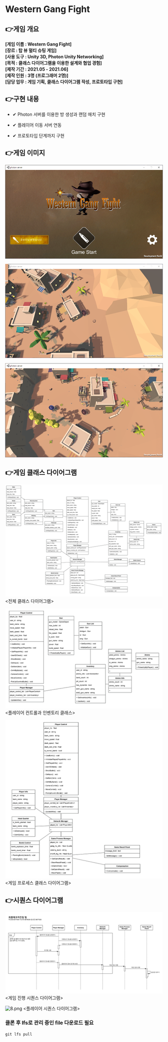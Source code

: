 # Western Gang Fight

## 👉게임 개요

**[게임 이름 : Western Gang Fight]**  
**[장르 : 탑 뷰 멀티 슈팅 게임]**  
**[사용 도구 : Unity 3D, Photon Unity Networking]**  
**[목적 : 클래스 다이어그램을 이용한 설계와 협업 경험]**  
**[제작 기간 :  2021.05 - 2021.06]**  
**[제작 인원 : 3명 (프로그래머 2명)]**  
**[담당 업무 : 게임 기획, 클래스 다이어그램 작성, 프로토타입 구현]**  

## 👉구현 내용

 * ✔ Photon 서버를 이용한 방 생성과 랜덤 매치 구현

 * ✔ 플레이어 이동 서버 연동

 * ✔ 프로토타입 단계까지 구현

## 👉게임 이미지

![1.png](Images/1.png)

![2.png](Images/2.png)

![3.png](Images/3.png)

## 👉게임 클래스 다이어그램

![4.png](Images/4.png)
<전체 클래스 다이어그램>

![5.png](Images/5.png)
<플레이어 컨트롤과 인벤토리 클래스>

![6.png](Images/6.png)
<게임 프로세스 클래스 다이어그램>

## 👉시퀀스 다이어그램

![7.png](Images/7.png)
<게임 진행 시퀀스 다이어그램>

![8.png](Images/8.png)
<플레이어 시퀀스 다이어그램>

### 클론 후 lfs로 관리 중인 file 다운로드 필요
`git lfs pull`

